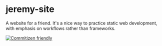 # jeremy-site

A website for a friend.
It's a nice way to practice static web development, with emphasis on workflows rather than frameworks.

[![Commitizen friendly](https://img.shields.io/badge/commitizen-friendly-brightgreen.svg)](http://commitizen.github.io/cz-cli/)
